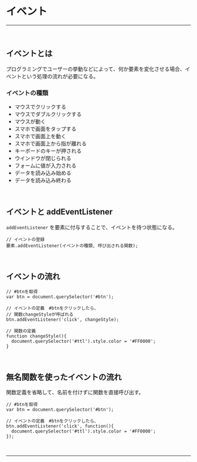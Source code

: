 


# イベント

----

&nbsp;
&nbsp;



## イベントとは

プログラミングでユーザーの挙動などによって、何か要素を変化させる場合、イベントという処理の流れが必要になる。

### イベントの種類

* マウスでクリックする
* マウスでダブルクリックする
* マウスが動く
* スマホで画面をタップする
* スマホで画面上を動く
* スマホで画面上から指が離れる
* キーボードのキーが押される
* ウインドウが閉じられる
* フォームに値が入力される
* データを読み込み始める
* データを読み込み終わる


&nbsp;
&nbsp;



## イベントと addEventListener

`addEventListener` を要素に付与することで、イベントを待つ状態になる。

```
// イベントの登録
要素.addEventListener(イベントの種類, 呼び出される関数);

```


&nbsp;
&nbsp;


## イベントの流れ

```
// #btnを取得
var btn = document.querySelector('#btn');

// イベントの定義　#btnをクリックしたら、
// 関数changeStyleが呼ばれる
btn.addEventListener('click', changeStyle);

// 関数の定義
function changeStyle(){
  document.querySelector('#ttl').style.color = '#FF0000';
}
```

&nbsp;
&nbsp;

## 無名関数を使ったイベントの流れ

関数定義を省略して、名前を付けずに関数を直接呼び出す。

```
// #btnを取得
var btn = document.querySelector('#btn');

// イベントの定義　#btnをクリックしたら、
btn.addEventListener('click', function(){
  document.querySelector('#ttl').style.color = '#FF0000';
});

```

&nbsp;
&nbsp;


---